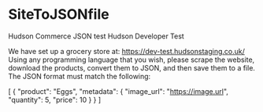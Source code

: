 # SiteToJSONfile
Hudson Commerce JSON test
Hudson Developer Test

We have set up a grocery store at:
https://dev-test.hudsonstaging.co.uk/ 
Using any programming language that you wish, please scrape the website, download the products, convert them to JSON, and then save them to a file.
The JSON format must match the following:
 

[
    {
        "product": "Eggs",
"metadata": {
    "image_url": "https://image.url",
    "quantity": 5,
    "price": 10
}
    }
]

